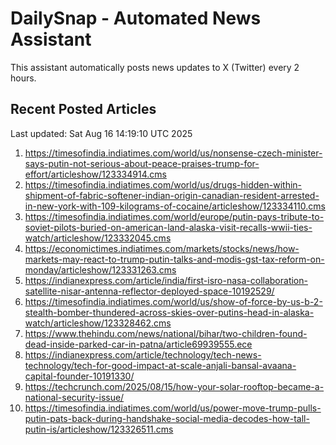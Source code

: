 # DailySnap - Automated News Assistant

This assistant automatically posts news updates to X (Twitter) every 2 hours.

## Recent Posted Articles

Last updated: Sat Aug 16 14:19:10 UTC 2025

1. https://timesofindia.indiatimes.com/world/us/nonsense-czech-minister-says-putin-not-serious-about-peace-praises-trump-for-effort/articleshow/123334914.cms
2. https://timesofindia.indiatimes.com/world/us/drugs-hidden-within-shipment-of-fabric-softener-indian-origin-canadian-resident-arrested-in-new-york-with-109-kilograms-of-cocaine/articleshow/123334110.cms
3. https://timesofindia.indiatimes.com/world/europe/putin-pays-tribute-to-soviet-pilots-buried-on-american-land-alaska-visit-recalls-wwii-ties-watch/articleshow/123332045.cms
4. https://economictimes.indiatimes.com/markets/stocks/news/how-markets-may-react-to-trump-putin-talks-and-modis-gst-tax-reform-on-monday/articleshow/123331263.cms
5. https://indianexpress.com/article/india/first-isro-nasa-collaboration-satellite-nisar-antenna-reflector-deployed-space-10192529/
6. https://timesofindia.indiatimes.com/world/us/show-of-force-by-us-b-2-stealth-bomber-thundered-across-skies-over-putins-head-in-alaska-watch/articleshow/123328462.cms
7. https://www.thehindu.com/news/national/bihar/two-children-found-dead-inside-parked-car-in-patna/article69939555.ece
8. https://indianexpress.com/article/technology/tech-news-technology/tech-for-good-impact-at-scale-anjali-bansal-avaana-capital-founder-10191330/
9. https://techcrunch.com/2025/08/15/how-your-solar-rooftop-became-a-national-security-issue/
10. https://timesofindia.indiatimes.com/world/us/power-move-trump-pulls-putin-pats-back-during-handshake-social-media-decodes-how-tall-putin-is/articleshow/123326511.cms
